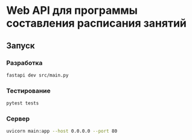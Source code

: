 # Web API для программы составления расписания занятий

## Запуск

### Разработка
```bash
fastapi dev src/main.py
```
### Тестирование
```bash
pytest tests
```
### Сервер
```bash
uvicorn main:app --host 0.0.0.0 --port 80
```
